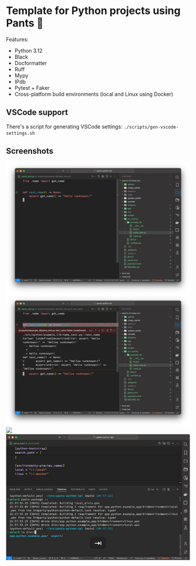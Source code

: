 # Template for Python projects using Pants 👖

Features:

- Python 3.12
- Black
- Docformatter
- Ruff
- Mypy
- IPdb
- Pytest + Faker
- Cross-platform build environments (local and Linux using Docker)

## VSCode support

There's a script for generating VSCode settings: `./scripts/gen-vscode-settings.sh`

## Screenshots

![](./.github/files/pytest.png)
![](./.github/files/pytest-fail.png)
![](./.github/files/pytest-format.gif)
![](./.github/files/environments.gif)



